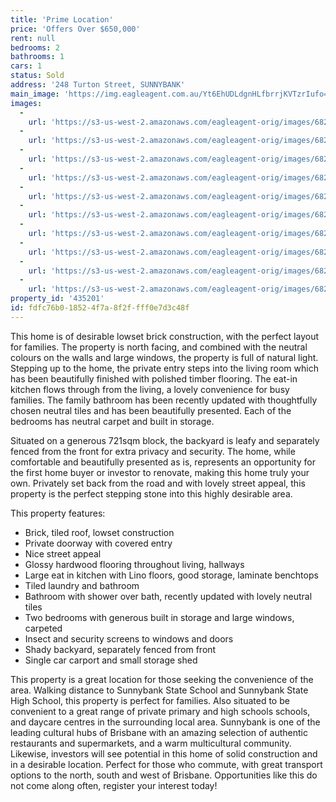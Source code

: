```yaml
---
title: 'Prime Location'
price: 'Offers Over $650,000'
rent: null
bedrooms: 2
bathrooms: 1
cars: 1
status: Sold
address: '248 Turton Street, SUNNYBANK'
main_image: 'https://img.eagleagent.com.au/Yt6EhUDLdgnHLfbrrjKVTzrIufo=/1280x854/smart/https://s3-us-west-2.amazonaws.com/eagleagent-orig/images/6821664/127322982-image-M.jpg'
images:
  -
    url: 'https://s3-us-west-2.amazonaws.com/eagleagent-orig/images/6821673/127322982-image-I.jpg'
  -
    url: 'https://s3-us-west-2.amazonaws.com/eagleagent-orig/images/6821672/127322982-image-H.jpg'
  -
    url: 'https://s3-us-west-2.amazonaws.com/eagleagent-orig/images/6821671/127322982-image-G.jpg'
  -
    url: 'https://s3-us-west-2.amazonaws.com/eagleagent-orig/images/6821670/127322982-image-F.jpg'
  -
    url: 'https://s3-us-west-2.amazonaws.com/eagleagent-orig/images/6821669/127322982-image-E.jpg'
  -
    url: 'https://s3-us-west-2.amazonaws.com/eagleagent-orig/images/6821668/127322982-image-D.jpg'
  -
    url: 'https://s3-us-west-2.amazonaws.com/eagleagent-orig/images/6821667/127322982-image-C.jpg'
  -
    url: 'https://s3-us-west-2.amazonaws.com/eagleagent-orig/images/6821666/127322982-image-B.jpg'
  -
    url: 'https://s3-us-west-2.amazonaws.com/eagleagent-orig/images/6821665/127322982-image-A.jpg'
  -
    url: 'https://s3-us-west-2.amazonaws.com/eagleagent-orig/images/6821664/127322982-image-M.jpg'
property_id: '435201'
id: fdfc76b0-1852-4f7a-8f2f-fff0e7d3c48f
---
```

This home is of desirable lowset brick construction, with the perfect layout for families. The property is north facing, and combined with the neutral colours on the walls and large windows, the property is full of natural light. Stepping up to the home, the private entry steps into the living room which has been beautifully finished with polished timber flooring. The eat-in kitchen flows through from the living, a lovely convenience for busy families. The family bathroom has been recently updated with thoughtfully chosen neutral tiles and has been beautifully presented. Each of the bedrooms has neutral carpet and built in storage.

Situated on a generous 721sqm block, the backyard is leafy and separately fenced from the front for extra privacy and security. The home, while comfortable and beautifully presented as is, represents an opportunity for the first home buyer or investor to renovate, making this home truly your own. Privately set back from the road and with lovely street appeal, this property is the perfect stepping stone into this highly desirable area.

This property features:

*  Brick, tiled roof, lowset construction
*  Private doorway with covered entry
*  Nice street appeal
*  Glossy hardwood flooring throughout living, hallways
*  Large eat in kitchen with Lino floors, good storage, laminate benchtops
*  Tiled laundry and bathroom
*  Bathroom with shower over bath, recently updated with lovely neutral tiles
*  Two bedrooms with generous built in storage and large windows, carpeted
*  Insect and security screens to windows and doors
*  Shady backyard, separately fenced from front
*  Single car carport and small storage shed

This property is a great location for those seeking the convenience of the area. Walking distance to Sunnybank State School and Sunnybank State High School, this property is perfect for families. Also situated to be convenient to a great range of private primary and high schools schools, and daycare centres in the surrounding local area. Sunnybank is one of the leading cultural hubs of Brisbane with an amazing selection of authentic restaurants and supermarkets, and a warm multicultural community. Likewise, investors will see potential in this home of solid construction and in a desirable location. Perfect for those who commute, with great transport options to the north, south and west of Brisbane. Opportunities like this do not come along often, register your interest today!